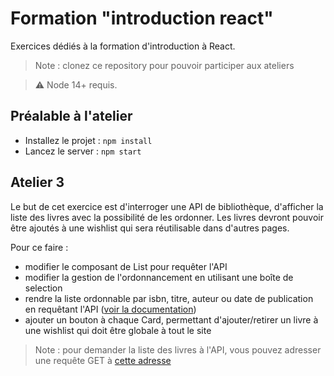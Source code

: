 # Formation "introduction react"
Exercices dédiés à la formation d'introduction à React.

> Note : clonez ce repository pour pouvoir participer aux ateliers

> :warning: Node 14+ requis.

## Préalable à l'atelier

- Installez le projet : `npm install`
- Lancez le server : `npm start`

## Atelier 3

Le but de cet exercice est d'interroger une API de bibliothèque, d'afficher la liste des livres avec la possibilité de les ordonner. Les livres devront pouvoir être ajoutés à une wishlist qui sera réutilisable dans d'autres pages.

Pour ce faire :
 
- modifier le composant de List pour requêter l'API
- modifier la gestion de l'ordonnancement en utilisant une boîte de selection
- rendre la liste ordonnable par isbn, titre, auteur ou date de publication en requêtant l'API ([voir la documentation][documentation])
- ajouter un bouton à chaque Card, permettant d'ajouter/retirer un livre à une wishlist qui doit être globale à tout le site

> Note : pour demander la liste des livres à l'API, vous pouvez adresser une requête GET à [cette adresse](https://demo.api-platform.com/books.jsonld)

[documentation]: https://demo.api-platform.com/docs

